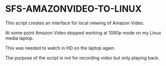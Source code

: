 # SFS-AMAZONVIDEO-TO-LINUX
This script creates an interface for local viewing of Amazon Video.

At some point Amazon Video stopped working at 1080p mode on my Linux media laptop.

This was needed to watch in HD on the laptop again.

The purpose of the script is not for recording video but only playing back.

